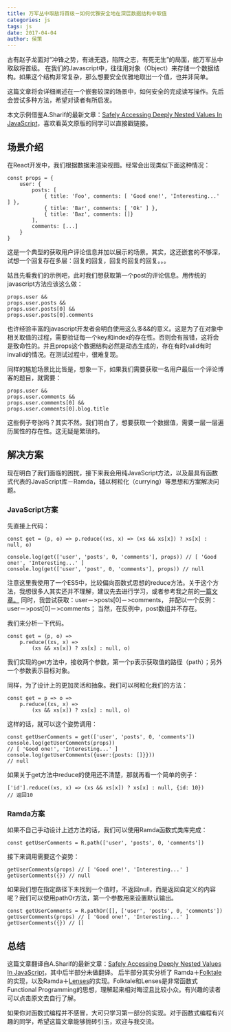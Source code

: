 ```yaml
---
title: 万军丛中取敌将首级－如何优雅安全地在深层数据结构中取值
categories: js
tags: js
date: 2017-04-04
author: 侯策
---
```


古有赵子龙面对“冲锋之势，有进无退，陷阵之志，有死无生”的局面，能万军丛中取敌将首级。
在我们的Javascript中，往往用对象（Object）来存储一个数据结构。如果这个结构非常复杂，那么想要安全优雅地取出一个值，也并非简单。

这篇文章将会详细阐述在一个嵌套较深的场景中，如何安全的完成读写操作。先后会尝试多种方法，希望对读者有所启发。

本文示例借鉴A.Sharif的最新文章：[Safely Accessing Deeply Nested Values In JavaScript](https://medium.com/javascript-inside/safely-accessing-deeply-nested-values-in-javascript-99bf72a0855a)，喜欢看英文原版的同学可以直接戳链接。

## 场景介绍
在React开发中，我们根据数据来渲染视图。经常会出现类似下面这种情况：

    const props = {
        user: {
            posts: [
                { title: 'Foo', comments: [ 'Good one!', 'Interesting...' ] },
                { title: 'Bar', comments: [ 'Ok' ] },
                { title: 'Baz', comments: []}
            ],
            comments: [...]
        }
    }

这是一个典型的获取用户评论信息并加以展示的场景。其实，这还嵌套的不够深，试想一个回复存在多层：回复的回复，回复的回复的回复。。。

姑且先看我们的示例吧，此时我们想获取第一个post的评论信息。用传统的javascript方法应该这么做：

    props.user &&
    props.user.posts &&
    props.user.posts[0] &&
    props.user.posts[0].comments

也许经验丰富的javascript开发者会明白使用这么多&&的意义。这是为了在对象中相关取值的过程，需要验证每一个key和index的存在性。否则会有报错，这将会是致命性的。并且props这个数据结构必然是动态生成的，存在有时valid有时invalid的情况。在测试过程中，很难复现。

同样的尴尬场景比比皆是，想象一下，如果我们需要获取一名用户最后一个评论博客的题目，就需要：

    props.user &&
    props.user.comments &&
    props.user.comments[0] &&
    props.user.comments[0].blog.title

这些例子夸张吗？其实不然。我们明白了，想要获取一个数据值，需要一层一层遍历属性的存在性。这无疑是繁琐的。



## 解决方案
现在明白了我们面临的困扰，接下来我会用纯JavaScript方法，以及最具有函数式代表的JavaScript库－Ramda，辅以柯粒化（currying）等思想和方案解决问题。

### JavaScript方案
先直接上代码：

    const get = (p, o) => p.reduce((xs, x) => (xs && xs[x]) ? xs[x] : null, o)

    console.log(get(['user', 'posts', 0, 'comments'], props)) // [ 'Good one!', 'Interesting...' ]
    console.log(get(['user', 'post', 0, 'comments'], props)) // null

注意这里我使用了一个ES5中，比较偏向函数式思想的reduce方法。关于这个方法，我想很多人其实还并不理解，建议先去进行学习，或者参考我之前的[一篇文章。](http://www.jianshu.com/p/5b4c2f4c7a52)
同时，我尝试获取：user－>posts[0]－>comments，
并配以一个反例：user－>post[0]－>comments；
当然，在反例中，post数组并不存在。

我们来分析一下代码。

    const get = (p, o) =>
        p.reduce((xs, x) =>
            (xs && xs[x]) ? xs[x] : null, o)

我们实现的get方法中，接收两个参数，第一个p表示获取值的路径（path）；另外一个参数表示目标对象。

同样，为了设计上的更加灵活和抽象。我们可以柯粒化我们的方法：

    const get = p => o =>
        p.reduce((xs, x) =>
            (xs && xs[x]) ? xs[x] : null, o)

这样的话，就可以这个姿势调用：

    const getUserComments = get(['user', 'posts', 0, 'comments'])
    console.log(getUserComments(props))
    // [ 'Good one!', 'Interesting...' ]
    console.log(getUserComments({user:{posts: []}}))
    // null

如果关于get方法中reduce的使用还不清楚，那就再看一个简单的例子：

    ['id'].reduce((xs, x) => (xs && xs[x]) ? xs[x] : null, {id: 10})
    // 返回10


### Ramda方案
如果不自己手动设计上述方法的话，我们可以使用Ramda函数式类库完成：

    const getUserComments = R.path(['user', 'posts', 0, 'comments'])

接下来调用需要这个姿势：
    
    getUserComments(props) // [ 'Good one!', 'Interesting...' ]
    getUserComments({}) // null

如果我们想在指定路径下未找到一个值时，不返回null，而是返回自定义的内容呢？我们可以使用pathOr方法，第一个参数用来设置默认输出。

    const getUserComments = R.pathOr([], ['user', 'posts', 0, 'comments'])
    getUserComments(props) // [ 'Good one!', 'Interesting...' ]
    getUserComments({}) // []


## 总结
这篇文章翻译自A.Sharif的最新文章：[Safely Accessing Deeply Nested Values In JavaScript](https://medium.com/javascript-inside/safely-accessing-deeply-nested-values-in-javascript-99bf72a0855a)，其中后半部分未做翻译。
后半部分其实分析了 Ramda＋[Folktale](http://folktalejs.org/)的实现，以及Ramda＋[Lenses](https://medium.com/@dtipson/functional-lenses-d1aba9e52254)的实现。Folktale和Lenses是非常函数式Functional Programming的思想，理解起来相对晦涩且比较小众。有兴趣的读者可以点击原文去自行了解。

如果你对函数式编程并不感冒，大可只学习第一部分的实现。对于函数式编程有兴趣的同学，希望这篇文章能够抛砖引玉，欢迎与我交流。


















